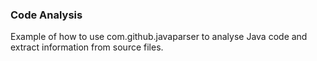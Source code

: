 ### Code Analysis

Example of how to use com.github.javaparser to analyse
 Java code and extract information from source files.
 